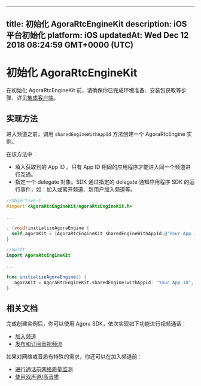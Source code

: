 
---
title: 初始化 AgoraRtcEngineKit
description: iOS平台初始化
platform: iOS
updatedAt: Wed Dec 12 2018 08:24:59 GMT+0000 (UTC)
---
# 初始化 AgoraRtcEngineKit
在初始化 AgoraRtcEngineKit 前，请确保你已完成环境准备、安装包获取等步骤，详见[集成客户端](../../cn/Video/ios_video.md)。

## 实现方法

进入频道之前，调用 `sharedEngineWithAppId` 方法创建一个 AgoraRtcEngine 实例。

在该方法中：

- 填入获取到的 App ID 。只有 App ID 相同的应用程序才能进入同一个频道进行互通。
- 指定一个 delegate 对象。SDK 通过指定的 delegate 通知应用程序 SDK 的运行事件，如：加入或离开频道、新用户加入频道等。

```objective-c
//Objective-C
#import <AgoraRtcEngineKit/AgoraRtcEngineKit.h>

...

- (void)initializeAgoraEngine {
  self.agoraKit = [AgoraRtcEngineKit sharedEngineWithAppId:@"Your App ID" delegate:self];
}
```

```swift
//Swift
import AgoraRtcEngineKit

...

func initializeAgoraEngine() {
   agoraKit = AgoraRtcEngineKit.sharedEngine(withAppId: "Your App ID", delegate: self)
}
```

## 相关文档
完成创建实例后，你可以使用 Agora SDK，依次实现如下功能进行视频通话：
* [加入频道](../../cn/Video/join_video_ios.md)
* [发布和订阅音视频流](../../cn/Video/publish_ios.md)

如果对网络或音质有特殊的需求，你还可以在加入频道前：
* [进行通话前网络质量监测](../../cn/Video/lastmile_ios.md)
* [使用双声道/高音质](../../cn/Video/audio_profile_ios.md)
